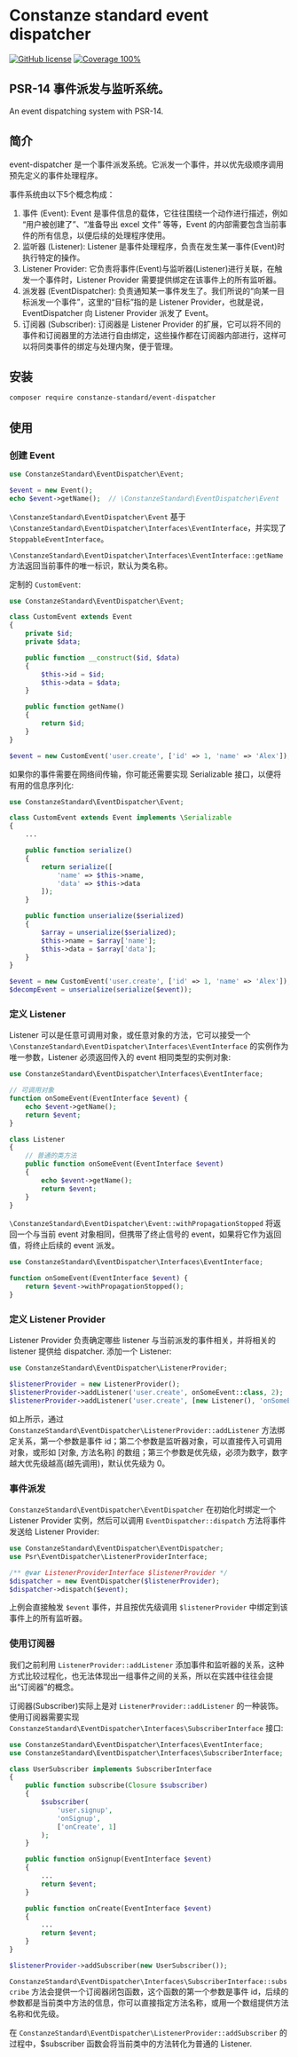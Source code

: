 # Constanze standard event dispatcher

[![GitHub license](https://img.shields.io/github/license/alienwow/SnowLeopard.svg)](https://github.com/constanze-standard/event-dispatcher/blob/master/LICENSE)
[![Coverage 100%](https://img.shields.io/azure-devops/coverage/swellaby/opensource/25.svg)](https://github.com/constanze-standard/event-dispatcher)

## PSR-14 事件派发与监听系统。
An event dispatching system with PSR-14.

## 简介
event-dispatcher 是一个事件派发系统。它派发一个事件，并以优先级顺序调用预先定义的事件处理程序。

事件系统由以下5个概念构成：
1. 事件 (Event): Event 是事件信息的载体，它往往围绕一个动作进行描述，例如 “用户被创建了”、“准备导出 excel 文件” 等等，Event 的内部需要包含当前事件的所有信息，以便后续的处理程序使用。
2. 监听器 (Listener): Listener 是事件处理程序，负责在发生某一事件(Event)时执行特定的操作。
3. Listener Provider: 它负责将事件(Event)与监听器(Listener)进行关联，在触发一个事件时，Listener Provider 需要提供绑定在该事件上的所有监听器。
4. 派发器 (EventDispatcher): 负责通知某一事件发生了。我们所说的“向某一目标派发一个事件”，这里的“目标”指的是 Listener Provider，也就是说，EventDispatcher 向 Listener Provider 派发了 Event。
5. 订阅器 (Subscriber): 订阅器是 Listener Provider 的扩展，它可以将不同的事件和订阅器里的方法进行自由绑定，这些操作都在订阅器内部进行，这样可以将同类事件的绑定与处理内聚，便于管理。

## 安装
```bash
composer require constanze-standard/event-dispatcher
```

## 使用
### 创建 Event
```php
use ConstanzeStandard\EventDispatcher\Event;

$event = new Event();
echo $event->getName();  // \ConstanzeStandard\EventDispatcher\Event
```
`\ConstanzeStandard\EventDispatcher\Event` 基于 `\ConstanzeStandard\EventDispatcher\Interfaces\EventInterface`，并实现了`StoppableEventInterface`。

`\ConstanzeStandard\EventDispatcher\Interfaces\EventInterface::getName` 方法返回当前事件的唯一标识，默认为类名称。

定制的 `CustomEvent`:
```php
use ConstanzeStandard\EventDispatcher\Event;

class CustomEvent extends Event
{
    private $id;
    private $data;

    public function __construct($id, $data)
    {
        $this->id = $id;
        $this->data = $data;
    }

    public function getName()
    {
        return $id;
    }
}

$event = new CustomEvent('user.create', ['id' => 1, 'name' => 'Alex']);
```

如果你的事件需要在网络间传输，你可能还需要实现 Serializable 接口，以便将有用的信息序列化:
```php
use ConstanzeStandard\EventDispatcher\Event;

class CustomEvent extends Event implements \Serializable
{
    ...

    public function serialize()
    {
        return serialize([
            'name' => $this->name,
            'data' => $this->data
        ]);
    }

    public function unserialize($serialized)
    {
        $array = unserialize($serialized);
        $this->name = $array['name'];
        $this->data = $array['data'];
    }
}

$event = new CustomEvent('user.create', ['id' => 1, 'name' => 'Alex']);
$decompEvent = unserialize(serialize($event));
```

### 定义 Listener
Listener 可以是任意可调用对象，或任意对象的方法，它可以接受一个 `\ConstanzeStandard\EventDispatcher\Interfaces\EventInterface` 的实例作为唯一参数，Listener 必须返回传入的 event 相同类型的实例对象:
```php
use ConstanzeStandard\EventDispatcher\Interfaces\EventInterface;

// 可调用对象
function onSomeEvent(EventInterface $event) {
    echo $event->getName();
    return $event;
}

class Listener
{
    // 普通的类方法
    public function onSomeEvent(EventInterface $event)
    {
        echo $event->getName();
        return $event;
    }
}
```

`\ConstanzeStandard\EventDispatcher\Event::withPropagationStopped` 将返回一个与当前 event 对象相同，但携带了终止信号的 event，如果将它作为返回值，将终止后续的 event 派发。

```php
use ConstanzeStandard\EventDispatcher\Interfaces\EventInterface;

function onSomeEvent(EventInterface $event) {
    return $event->withPropagationStopped();
}
```

### 定义 Listener Provider
Listener Provider 负责确定哪些 listener 与当前派发的事件相关，并将相关的 listener 提供给 dispatcher. 
添加一个 Listener:
```php
use ConstanzeStandard\EventDispatcher\ListenerProvider;

$listenerProvider = new ListenerProvider();
$listenerProvider->addListener('user.create', onSomeEvent::class, 2);
$listenerProvider->addListener('user.create', [new Listener(), 'onSomeEvent'], 10);
```
如上所示，通过 `ConstanzeStandard\EventDispatcher\ListenerProvider::addListener` 方法绑定关系，第一个参数是事件 id；第二个参数是监听器对象，可以直接传入可调用对象，或形如 [对象, 方法名称] 的数组；第三个参数是优先级，必须为数字，数字越大优先级越高(越先调用)，默认优先级为 0。

### 事件派发
`ConstanzeStandard\EventDispatcher\EventDispatcher` 在初始化时绑定一个 Listener Provider 实例，然后可以调用 `EventDispatcher::dispatch` 方法将事件发送给 Listener Provider:
```php
use ConstanzeStandard\EventDispatcher\EventDispatcher;
use Psr\EventDispatcher\ListenerProviderInterface;

/** @var ListenerProviderInterface $listenerProvider */
$dispatcher = new EventDispatcher($listenerProvider);
$dispatcher->dispatch($event);
```
上例会直接触发 `$event` 事件，并且按优先级调用 `$listenerProvider` 中绑定到该事件上的所有监听器。

### 使用订阅器
我们之前利用 `ListenerProvider::addListener` 添加事件和监听器的关系，这种方式比较过程化，也无法体现出一组事件之间的关系，所以在实践中往往会提出“订阅器”的概念。

订阅器(Subscriber)实际上是对 `ListenerProvider::addListener` 的一种装饰。使用订阅器需要实现 `ConstanzeStandard\EventDispatcher\Interfaces\SubscriberInterface` 接口:
```php
use ConstanzeStandard\EventDispatcher\Interfaces\EventInterface;
use ConstanzeStandard\EventDispatcher\Interfaces\SubscriberInterface;

class UserSubscriber implements SubscriberInterface
{
    public function subscribe(Closure $subscriber)
    {
        $subscriber(
            'user.signup',
            'onSignup',
            ['onCreate', 1]
        );
    }

    public function onSignup(EventInterface $event)
    {
        ...
        return $event;
    }

    public function onCreate(EventInterface $event)
    {
        ...
        return $event;
    }
}

$listenerProvider->addSubscriber(new UserSubscriber());
```

`ConstanzeStandard\EventDispatcher\Interfaces\SubscriberInterface::subscribe` 方法会提供一个订阅器闭包函数，这个函数的第一个参数是事件 id，后续的参数都是当前类中方法的信息，你可以直接指定方法名称，或用一个数组提供方法名称和优先级。

在 `ConstanzeStandard\EventDispatcher\ListenerProvider::addSubscriber` 的过程中，$subscriber 函数会将当前类中的方法转化为普通的 Listener.
